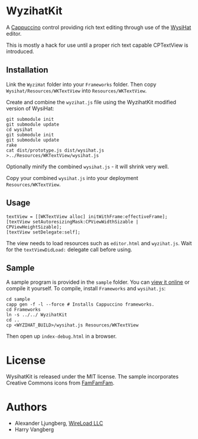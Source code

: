 WyzihatKit
==========

A [Cappuccino](http://cappuccino.org/) control providing rich text editing through use of the [WysiHat](http://github.com/josh/wysihat/) editor.

This is mostly a hack for use until a proper rich text capable CPTextView is introduced.

## Installation

Link the `WyziHat` folder into your `Frameworks` folder. Then copy `Wysihat/Resources/WKTextView` into `Resources/WKTextView`. 

Create and combine the `wyzihat.js` file using the WyzihatKit modified version of WysiHat:

	git submodule init
	git submodule update
	cd wysihat
	git submodule init
	git submodule update
	rake
	cat dist/prototype.js dist/wysihat.js >../Resources/WKTextView/wysihat.js
	
Optionally minify the combined `wysihat.js` - it will shrink very well.

Copy your combined `wysihat.js` into your deployment `Resources/WKTextView`.

## Usage

	textView = [[WKTextView alloc] initWithFrame:effectiveFrame];
	[textView setAutoresizingMask:CPViewWidthSizable | CPViewHeightSizable];    
	[textView setDelegate:self];

The view needs to load resources such as `editor.html` and `wyzihat.js`. Wait for the `textViewDidLoad:` delegate call before using.

## Sample

A sample program is provided in the `sample` folder. You can [view it online](http://hosting.wireload.net/wyzihat/) or compile it yourself. To compile, install `Frameworks` and `wysihat.js`:
	
	cd sample
	capp gen -f -l --force # Installs Cappuccino frameworks.
	cd Frameworks
	ln -s ../../ WyzihatKit
	cd ..
	cp <WYZIHAT_BUILD>/wysihat.js Resources/WKTextView

Then open up `index-debug.html` in a browser.

# License

WysihatKit is released under the MIT license. The sample incorporates Creative Commons icons from [FamFamFam](http://www.famfamfam.com/lab/icons/silk/).

# Authors

* Alexander Ljungberg, [WireLoad LLC](http://wireload.net)
* Harry Vangberg
